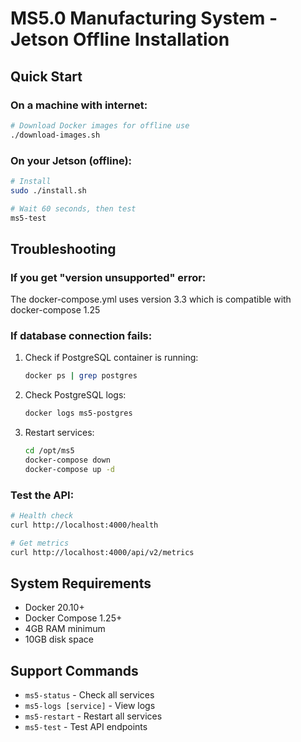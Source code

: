 # MS5.0 Manufacturing System - Jetson Offline Installation

## Quick Start

### On a machine with internet:

```bash
# Download Docker images for offline use
./download-images.sh
```

### On your Jetson (offline):

```bash
# Install
sudo ./install.sh

# Wait 60 seconds, then test
ms5-test
```

## Troubleshooting

### If you get "version unsupported" error:

The docker-compose.yml uses version 3.3 which is compatible with docker-compose 1.25

### If database connection fails:

1. Check if PostgreSQL container is running:

   ```bash
   docker ps | grep postgres
   ```

2. Check PostgreSQL logs:

   ```bash
   docker logs ms5-postgres
   ```

3. Restart services:
   ```bash
   cd /opt/ms5
   docker-compose down
   docker-compose up -d
   ```

### Test the API:

```bash
# Health check
curl http://localhost:4000/health

# Get metrics
curl http://localhost:4000/api/v2/metrics
```

## System Requirements

- Docker 20.10+
- Docker Compose 1.25+
- 4GB RAM minimum
- 10GB disk space

## Support Commands

- `ms5-status` - Check all services
- `ms5-logs [service]` - View logs
- `ms5-restart` - Restart all services
- `ms5-test` - Test API endpoints

